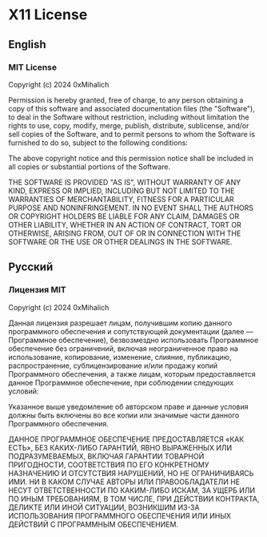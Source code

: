 # X11 License

## English

### MIT License

Copyright (c) 2024 0xMihalich

Permission is hereby granted, free of charge, to any person obtaining a copy
of this software and associated documentation files (the "Software"), to deal
in the Software without restriction, including without limitation the rights
to use, copy, modify, merge, publish, distribute, sublicense, and/or sell
copies of the Software, and to permit persons to whom the Software is
furnished to do so, subject to the following conditions:

The above copyright notice and this permission notice shall be included in all
copies or substantial portions of the Software.

THE SOFTWARE IS PROVIDED "AS IS", WITHOUT WARRANTY OF ANY KIND, EXPRESS OR
IMPLIED, INCLUDING BUT NOT LIMITED TO THE WARRANTIES OF MERCHANTABILITY,
FITNESS FOR A PARTICULAR PURPOSE AND NONINFRINGEMENT. IN NO EVENT SHALL THE
AUTHORS OR COPYRIGHT HOLDERS BE LIABLE FOR ANY CLAIM, DAMAGES OR OTHER
LIABILITY, WHETHER IN AN ACTION OF CONTRACT, TORT OR OTHERWISE, ARISING FROM,
OUT OF OR IN CONNECTION WITH THE SOFTWARE OR THE USE OR OTHER DEALINGS IN THE
SOFTWARE.

## Русский

### Лицензия MIT

Copyright (c) 2024 0xMihalich

Данная лицензия разрешает лицам, получившим копию данного программного
обеспечения и сопутствующей документации (далее — Программное обеспечение),
безвозмездно использовать Программное обеспечение без ограничений, включая
неограниченное право на использование, копирование, изменение, слияние,
публикацию, распространение, сублицензирование и/или продажу копий
Программного обеспечения, а также лицам, которым предоставляется данное
Программное обеспечение, при соблюдении следующих условий:

Указанное выше уведомление об авторском праве и данные условия должны быть
включены во все копии или значимые части данного Программного обеспечения.

ДАННОЕ ПРОГРАММНОЕ ОБЕСПЕЧЕНИЕ ПРЕДОСТАВЛЯЕТСЯ «КАК ЕСТЬ», БЕЗ КАКИХ-ЛИБО ГАРАНТИЙ,
ЯВНО ВЫРАЖЕННЫХ ИЛИ ПОДРАЗУМЕВАЕМЫХ, ВКЛЮЧАЯ ГАРАНТИИ ТОВАРНОЙ ПРИГОДНОСТИ,
СООТВЕТСТВИЯ ПО ЕГО КОНКРЕТНОМУ НАЗНАЧЕНИЮ И ОТСУТСТВИЯ НАРУШЕНИЙ, НО НЕ ОГРАНИЧИВАЯСЬ
ИМИ. НИ В КАКОМ СЛУЧАЕ АВТОРЫ ИЛИ ПРАВООБЛАДАТЕЛИ НЕ НЕСУТ ОТВЕТСТВЕННОСТИ ПО КАКИМ-ЛИБО
ИСКАМ, ЗА УЩЕРБ ИЛИ ПО ИНЫМ ТРЕБОВАНИЯМ, В ТОМ ЧИСЛЕ, ПРИ ДЕЙСТВИИ КОНТРАКТА, ДЕЛИКТЕ
ИЛИ ИНОЙ СИТУАЦИИ, ВОЗНИКШИМ ИЗ-ЗА ИСПОЛЬЗОВАНИЯ ПРОГРАММНОГО ОБЕСПЕЧЕНИЯ ИЛИ ИНЫХ
ДЕЙСТВИЙ С ПРОГРАММНЫМ ОБЕСПЕЧЕНИЕМ.
